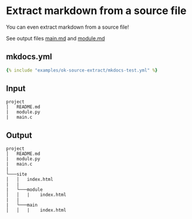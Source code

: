 # Extract markdown from a source file

You can even extract markdown from a source file!

See output files [main.md](main.md) and [module.md](module.md)

## mkdocs.yml

```yaml
{% include "examples/ok-source-extract/mkdocs-test.yml" %}
```

## Input

```
project
│   README.md
|   module.py
|   main.c
```

## Output

```
project
│   README.md
|   module.py
|   main.c
|
└───site
│   │   index.html
|   |   
|   └───module
│   │   |    index.html
|   |   
|   └───main
│   │   |    index.html
```
